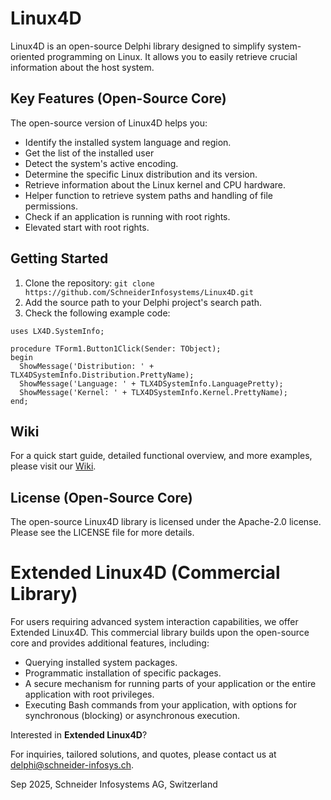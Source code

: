 # Linux4D 

Linux4D is an open-source Delphi library designed to simplify system-oriented programming on Linux. It allows you to easily retrieve crucial information about the host system.

## Key Features (Open-Source Core)

The open-source version of Linux4D helps you:
- Identify the installed system language and region.
- Get the list of the installed user 
- Detect the system's active encoding.
- Determine the specific Linux distribution and its version.
- Retrieve information about the Linux kernel and CPU hardware.
- Helper function to retrieve system paths and handling of file permissions.
- Check if an application is running with root rights.
- Elevated start with root rights.

## Getting Started

1. Clone the repository: `git clone https://github.com/SchneiderInfosystems/Linux4D.git`
2. Add the source path to your Delphi project's search path.
3. Check the following example code:

```delphi
uses LX4D.SystemInfo; 

procedure TForm1.Button1Click(Sender: TObject);
begin
  ShowMessage('Distribution: ' + TLX4DSystemInfo.Distribution.PrettyName);
  ShowMessage('Language: ' + TLX4DSystemInfo.LanguagePretty);
  ShowMessage('Kernel: ' + TLX4DSystemInfo.Kernel.PrettyName);
end;
```

## Wiki
For a quick start guide, detailed functional overview, and more examples, please visit our 
[Wiki](https://github.com/SchneiderInfosystems/Linux4D/wiki/Gettings-Started-with-Linux4D).

## License (Open-Source Core)
The open-source Linux4D library is licensed under the Apache-2.0 license. Please see the LICENSE file for more details.

# Extended Linux4D (Commercial Library)

For users requiring advanced system interaction capabilities, we offer Extended Linux4D. This commercial library builds upon the open-source core and provides additional features, including:
* Querying installed system packages.
* Programmatic installation of specific packages.
* A secure mechanism for running parts of your application or the entire application with root privileges.
* Executing Bash commands from your application, with options for synchronous (blocking) or asynchronous execution.

Interested in **Extended Linux4D**? 

For inquiries, tailored solutions, and quotes, please contact us at delphi@schneider-infosys.ch.

Sep 2025, Schneider Infosystems AG, Switzerland
